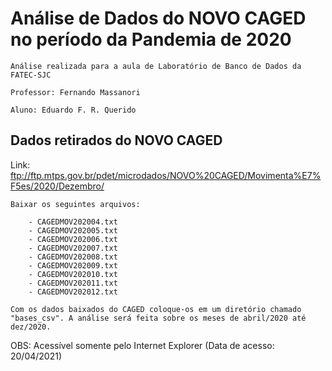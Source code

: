 # Análise de Dados do NOVO CAGED no período da Pandemia de 2020

	Análise realizada para a aula de Laboratório de Banco de Dados da FATEC-SJC

	Professor: Fernando Massanori

	Aluno: Eduardo F. R. Querido

## Dados retirados do NOVO CAGED

Link: ftp://ftp.mtps.gov.br/pdet/microdados/NOVO%20CAGED/Movimenta%E7%F5es/2020/Dezembro/

	Baixar os seguintes arquivos:

		- CAGEDMOV202004.txt
		- CAGEDMOV202005.txt
		- CAGEDMOV202006.txt
		- CAGEDMOV202007.txt
		- CAGEDMOV202008.txt
		- CAGEDMOV202009.txt
		- CAGEDMOV202010.txt
		- CAGEDMOV202011.txt
		- CAGEDMOV202012.txt

	Com os dados baixados do CAGED coloque-os em um diretório chamado "bases_csv". A análise será feita sobre os meses de abril/2020 até dez/2020.

OBS: Acessível somente pelo Internet Explorer (Data de acesso: 20/04/2021)
